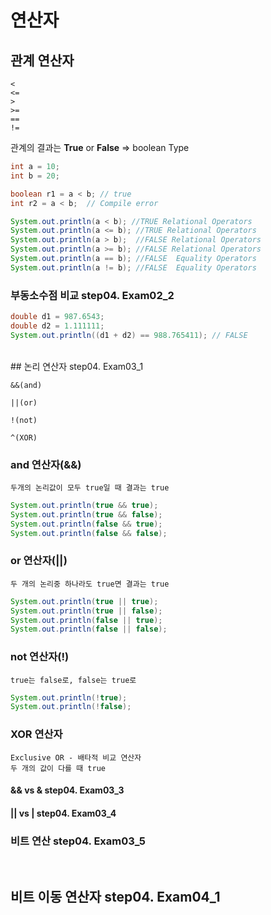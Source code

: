 # 연산자

## 관계 연산자
    <
    <=
    >
    >=
    ==
    !=

관계의 결과는 **True** or **False** => boolean Type

```java
int a = 10;
int b = 20;

boolean r1 = a < b; // true
int r2 = a < b;  // Compile error

System.out.println(a < b); //TRUE Relational Operators
System.out.println(a <= b); //TRUE Relational Operators
System.out.println(a > b);  //FALSE Relational Operators
System.out.println(a >= b); //FALSE Relational Operators
System.out.println(a == b); //FALSE  Equality Operators
System.out.println(a != b); //FALSE  Equality Operators
```

### 부동소수점 비교 step04. Exam02_2
```java
double d1 = 987.6543;
double d2 = 1.111111;
System.out.println((d1 + d2) == 988.765411); // FALSE
```
</br>
## 논리 연산자 step04. Exam03_1

    &&(and)

    ||(or)

    !(not)

    ^(XOR)


### and 연산자(&&)

    두개의 논리값이 모두 true일 때 결과는 true

```java
System.out.println(true && true);
System.out.println(true && false);
System.out.println(false && true);
System.out.println(false && false);
```

### or 연산자(||)

    두 개의 논리중 하나라도 true면 결과는 true

```java
System.out.println(true || true);
System.out.println(true || false);
System.out.println(false || true);
System.out.println(false || false);
```

### not 연산자(!)

    true는 false로, false는 true로

```java
System.out.println(!true);
System.out.println(!false);
```

### XOR 연산자

    Exclusive OR - 배타적 비교 연산자
    두 개의 값이 다를 때 true



#### && vs & step04. Exam03_3


#### || vs | step04. Exam03_4

### 비트 연산 step04. Exam03_5

</br>

## 비트 이동 연산자 step04. Exam04_1
